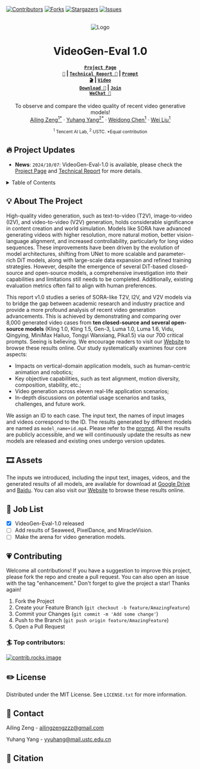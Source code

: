 <!-- Improved compatibility of back to top link: See: https://github.com/othneildrew/Best-README-Template/pull/73 -->
<a id="readme-top"></a>

[![Contributors][contributors-shield]][contributors-url]
[![Forks][forks-shield]][forks-url]
[![Stargazers][stars-shield]][stars-url]
[![Issues][issues-shield]][issues-url]


<br />
<div align="center">
  <img src="docs/teaser/teaser.png" alt="Logo">

  <h1 align="center">VideoGen-Eval 1.0</h1>
  
#### [<code>Project Page 🚀</code>](https://ailab-cvc.github.io/VideoGen-Eval/) | [<code>Technical Report 📝</code>]()  | [<code>Prompt 🎬</code>](https://ailab-cvc.github.io/VideoGen-Eval/specifc_model/prompt.html)  | [<code>Video Download 🤩</code>](https://drive.google.com/drive/folders/11WxQudsVgqI-ETXQB5PQjd7dzhz41-E0?usp=sharing) | [<code>Join WeChat 💬</code>](https://github.com/AILab-CVC/VideoGen-Eval/blob/main/docs/specifc_model/wechat.md)

  <p align="center">
    To observe and compare the video quality of recent video generative models!
    <br />
    <a href="https://ailingzeng.site/">Ailing Zeng<sup>1</sup><sup>*</sup></a>
    ·
    <a href="https://yyvhang.github.io/">Yuhang Yang<sup>2</sup><sup>*</sup></a>
    ·
    <a href="">Weidong Chen<sup>1</sup></a>
    ·
    <a href="https://scholar.google.com/citations?user=AjxoEpIAAAAJ&hl=en">Wei Liu<sup>1</sup></a>
    <br />
    <p> <sub><sup>1</sup> Tencent AI Lab, <sup>2</sup> USTC. *Equal contribution</sub></p>


  </p>
</div>



## 🔥 Project Updates
-  **News**: ```2024/10/07```: VideoGen-Eval-1.0 is available, please check the [Project Page](https://ailab-cvc.github.io/VideoGen-Eval/) and [Technical Report]() for more details.

<!-- TABLE OF CONTENTS -->
<details>
  <summary>Table of Contents</summary>
  <ol>
    <li>
      <a href="#about-the-project">About The Project</a>
    </li>
    <li>
      <a href="#assets">Assets</a>
    </li>
    <li><a href="#job-list">Job List</a></li>
    <li><a href="#contributing">Contributing</a></li>
    <li><a href="#license">License</a></li>
    <li><a href="#contact">Contact</a></li>
    <li><a href="#citation">Citation</a></li>
  </ol>
</details>

## 💡 About The Project 
High-quality video generation, such as text-to-video (T2V), image-to-video (I2V), and video-to-video (V2V) generation, holds considerable significance in content creation and world simulation. Models like SORA have advanced generating videos with higher resolution, more natural motion, better vision-language alignment, and increased controllability, particularly for long video sequences. These improvements have been driven by the evolution of model architectures, shifting from UNet to more scalable and parameter-rich DiT models, along with large-scale data expansion and refined training strategies. However, despite the emergence of several DiT-based closed-source and open-source models, a comprehensive investigation into their capabilities and limitations still needs to be completed. Additionally, existing evaluation metrics often fail to align with human preferences.

This report v1.0 studies a series of SORA-like T2V, I2V, and V2V models via to bridge the gap between academic research and industry practice and provide a more profound analysis of recent video generation advancements. This is achieved by demonstrating and comparing over 8,000 generated video cases from **ten closed-source and several open-source models** (Kling 1.0, Kling 1.5, Gen-3, Luma 1.0, Luma 1.6, Vidu, Qingying, MiniMax Hailuo, Tongyi Wanxiang, Pika1.5) via our 700 critical prompts. Seeing is believing. We encourage readers to visit our [Website](https://ailab-cvc.github.io/VideoGen-Eval/) to browse these results online. Our study systematically examines four core aspects: 


* Impacts on vertical-domain application models, such as human-centric animation and robotics;
* Key objective capabilities, such as text alignment, motion diversity, composition, stability, etc.;
* Video generation across eleven real-life application scenarios;
* In-depth discussions on potential usage scenarios and tasks, challenges, and future work.


We assign an ID to each case. The input text, the names of input images and videos correspond to the ID. The results generated by different models are named as `model_name+id.mp4`. Please refer to the [prompt](https://ailab-cvc.github.io/VideoGen-Eval/specifc_model/prompt.html). All the results are publicly accessible, and we will continuously update the results as new models are released and existing ones undergo version updates. 

## 🎞️ Assets

The inputs we introduced, including the input text, images, videos, and the generated results of all models, are available for download at [Google Drive](https://drive.google.com/drive/folders/11WxQudsVgqI-ETXQB5PQjd7dzhz41-E0?usp=sharing) and [Baidu](https://pan.baidu.com/s/16nhiiKIYn3EPRMpefEoEqw?pwd=rgha). You can also visit our [Website](https://ailab-cvc.github.io/VideoGen-Eval/) to browse these results online.  

## 🦉 Job List

- [x] VideoGen-Eval-1.0 released 
- [ ] Add results of Seaweed, PixelDance, and MiracleVision.
- [ ] Make the arena for video generation models.

<!-- CONTRIBUTING -->
## 💗 Contributing
Welcome all contributions! If you have a suggestion to improve this project, please fork the repo and create a pull request. You can also open an issue with the tag "enhancement."
Don't forget to give the project a star! Thanks again!

1. Fork the Project
2. Create your Feature Branch (`git checkout -b feature/AmazingFeature`)
3. Commit your Changes (`git commit -m 'Add some change'`)
4. Push to the Branch (`git push origin feature/AmazingFeature`)
5. Open a Pull Request

### 🏄 Top contributors:

<a href="https://github.com/AILab-CVC/VideoGen-Eval/graphs/contributors">
  <img src="https://contrib.rocks/image?repo=AILab-CVC/VideoGen-Eval" alt="contrib.rocks image" />
</a>

<!-- LICENSE -->
## ✏️ License

Distributed under the MIT License. See `LICENSE.txt` for more information.

<!-- CONTACT -->
## 📢 Contact

Ailing Zeng - [ailingzengzzz@gmail.com](mailto:ailingzengzzz@gmail.com)

Yuhang Yang - [yyuhang@mail.ustc.edu.cn](mailto:yyuhang@mail.ustc.edu.cn)

## 💌 Citation

<!-- ```

``` -->



<!-- MARKDOWN LINKS & IMAGES -->
<!-- https://www.markdownguide.org/basic-syntax/#reference-style-links -->
[contributors-shield]: https://img.shields.io/github/contributors/AILab-CVC/VideoGen-Eval.svg?style=for-the-badge
[contributors-url]: https://github.com/AILab-CVC/VideoGen-Eval/graphs/contributors
[forks-shield]: https://img.shields.io/github/forks/AILab-CVC/VideoGen-Eval.svg?style=for-the-badge
[forks-url]: https://github.com/othneildrew/Best-README-Template/network/members
[stars-shield]: https://img.shields.io/github/stars/AILab-CVC/VideoGen-Eval.svg?style=for-the-badge
[stars-url]: https://github.com/AILab-CVC/VideoGen-Eval/stargazers
[issues-shield]: https://img.shields.io/github/issues/AILab-CVC/VideoGen-Eval.svg?style=for-the-badge
[issues-url]: https://github.com/AILab-CVC/VideoGen-Eval/issues
[product-screenshot]: images/screenshot.png
[Next.js]: https://img.shields.io/badge/next.js-000000?style=for-the-badge&logo=nextdotjs&logoColor=white
[Next-url]: https://nextjs.org/
[React.js]: https://img.shields.io/badge/React-20232A?style=for-the-badge&logo=react&logoColor=61DAFB
[React-url]: https://reactjs.org/
[Vue.js]: https://img.shields.io/badge/Vue.js-35495E?style=for-the-badge&logo=vuedotjs&logoColor=4FC08D
[Vue-url]: https://vuejs.org/
[Angular.io]: https://img.shields.io/badge/Angular-DD0031?style=for-the-badge&logo=angular&logoColor=white
[Angular-url]: https://angular.io/
[Svelte.dev]: https://img.shields.io/badge/Svelte-4A4A55?style=for-the-badge&logo=svelte&logoColor=FF3E00
[Svelte-url]: https://svelte.dev/
[Laravel.com]: https://img.shields.io/badge/Laravel-FF2D20?style=for-the-badge&logo=laravel&logoColor=white
[Laravel-url]: https://laravel.com
[Bootstrap.com]: https://img.shields.io/badge/Bootstrap-563D7C?style=for-the-badge&logo=bootstrap&logoColor=white
[Bootstrap-url]: https://getbootstrap.com
[JQuery.com]: https://img.shields.io/badge/jQuery-0769AD?style=for-the-badge&logo=jquery&logoColor=white
[JQuery-url]: https://jquery.com 
